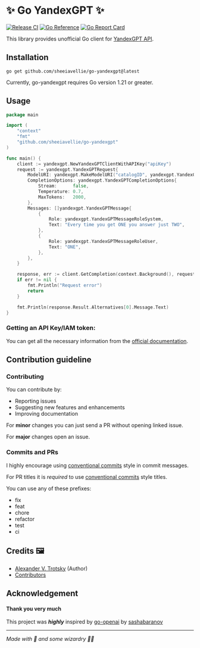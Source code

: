 # ✨ Go YandexGPT ✨
[![Release CI](https://github.com/sheeiavellie/go-yandexgpt/actions/workflows/semantic-release.yml/badge.svg)](https://github.com/sheeiavellie/go-yandexgpt/actions/workflows/semantic-release.yml)
[![Go Reference](https://pkg.go.dev/badge/github.com/sheeiavellie/go-yandexgpt.svg)](https://pkg.go.dev/github.com/sheeiavellie/go-yandexgpt)
[![Go Report Card](https://goreportcard.com/badge/github.com/sashabaranov/go-openai)](https://goreportcard.com/report/github.com/sheeiavellie/go-yandexgpt)

This library provides unofficial Go client for [YandexGPT API](https://cloud.yandex.ru/en/services/yandexgpt).

## Installation

```
go get github.com/sheeiavellie/go-yandexgpt@latest
```
Currently, go-yandexgpt requires Go version 1.21 or greater.


## Usage

```go
package main

import (
	"context"
	"fmt"
	"github.com/sheeiavellie/go-yandexgpt"
)

func main() {
	client := yandexgpt.NewYandexGPTClientWithAPIKey("apiKey")
	request := yandexgpt.YandexGPTRequest{
		ModelURI: yandexgpt.MakeModelURI("catalogID", yandexgpt.YandexGPTModelLite),
		CompletionOptions: yandexgpt.YandexGPTCompletionOptions{
			Stream:      false,
			Temperature: 0.7,
			MaxTokens:   2000,
		},
		Messages: []yandexgpt.YandexGPTMessage{
			{
				Role: yandexgpt.YandexGPTMessageRoleSystem,
				Text: "Every time you get ONE you answer just TWO",
			},
			{
				Role: yandexgpt.YandexGPTMessageRoleUser,
				Text: "ONE",
			},
		},
	}

	response, err := client.GetCompletion(context.Background(), request)
	if err != nil {
		fmt.Println("Request error")
		return
	}

	fmt.Println(response.Result.Alternatives[0].Message.Text)
}

```

### Getting an API Key/IAM token:

You can get all the necessary information from the [official documentation](https://cloud.yandex.ru/en/docs/yandexgpt/quickstart).

## Contribution guideline

### Contributing
You can contribute by:
- Reporting issues
- Suggesting new features and enhancements
- Improving documentation

For **minor** changes you can just send a PR without opening linked issue.

For **major** changes open an issue.

### Commits and PRs
I highly encourage using [conventional commits](https://www.conventionalcommits.org/en/v1.0.0/ "conventional commits") style in commit messages.

For PR titles it is *required* to use [conventional commits](https://www.conventionalcommits.org/en/v1.0.0/ "conventional commits") style titles.

You can use any of these prefixes:
- fix
- feat
- chore
- refactor
- test
- ci

## Credits 🖼️

- [Alexander V. Trotsky](https://github.com/sheeiavellie "Alexander V. Trotsky") (Author)
- [Contributors](https://github.com/sheeiavellie/go-yandexgpt/graphs/contributors "Contributors")

## Acknowledgement
#### Thank you very much

This project was ***highly*** inspired by [go-openai](https://github.com/sashabaranov/go-openai) by [sashabaranov](https://github.com/sashabaranov)
_______________
*Made with 💖 and some wizardry 🧙🔮*

